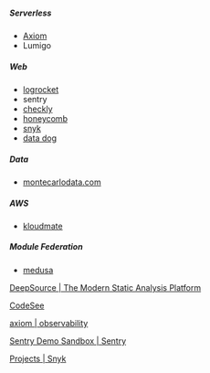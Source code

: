 
##### Serverless
- [Axiom](https://www.axiom.co/?ref=theo)
- Lumigo

##### Web
- [logrocket](https://app.logrocket.com/quickstart)
- sentry
- [checkly](https://www.checklyhq.com/)
- [honeycomb](https://www.honeycomb.io/)
- [snyk](https://snyk.io/)
- [data dog](https://www.datadoghq.com/)

##### Data
- [montecarlodata.com](https://www.montecarlodata.com/)

##### AWS 
- [kloudmate](https://www.kloudmate.com/)

##### Module Federation
- [medusa](https://www.medusa.codes/)


[DeepSource | The Modern Static Analysis Platform](https://deepsource.io/)

[CodeSee](https://app.codesee.io/)

[axiom | observability](https://www.axiom.co/)

[Sentry Demo Sandbox | Sentry](https://sentry.io/demo/sandbox/)

[Projects | Snyk](https://app.snyk.io/org/nathanjmorton/projects)

